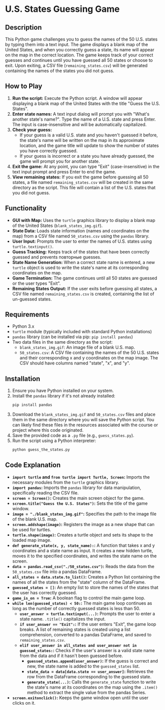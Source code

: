 # U.S. States Guessing Game

## Description

This Python game challenges you to guess the names of the 50 U.S. states by typing them into a text input. The game displays a blank map of the United States, and when you correctly guess a state, its name will appear on the map in the correct location. The game keeps track of your correct guesses and continues until you have guessed all 50 states or choose to exit. Upon exiting, a CSV file (`remaining_states.csv`) will be generated containing the names of the states you did not guess.

## How to Play

1.  **Run the script:** Execute the Python script. A window will appear displaying a blank map of the United States with the title "Guess the U.S. States".
2.  **Enter state names:** A text input dialog will prompt you with "What's another state's name?". Type the name of a U.S. state and press Enter. The input is case-insensitive and will be automatically capitalized.
3.  **Check your guess:**
    * If your guess is a valid U.S. state and you haven't guessed it before, the state's name will be written on the map in its approximate location, and the game title will update to show the number of states you have correctly guessed.
    * If your guess is incorrect or a state you have already guessed, the game will prompt you for another state.
4.  **Exit the game:** At any point, you can type "Exit" (case-insensitive) in the text input prompt and press Enter to end the game.
5.  **View remaining states:** If you exit the game before guessing all 50 states, a file named `remaining_states.csv` will be created in the same directory as the script. This file will contain a list of the U.S. states that you did not guess.

## Functionality

* **GUI with Map:** Uses the `turtle` graphics library to display a blank map of the United States (`blank_states_img.gif`).
* **State Data:** Loads state information (names and coordinates on the map) from a CSV file named `50_states.csv` using the `pandas` library.
* **User Input:** Prompts the user to enter the names of U.S. states using `turtle.textinput()`.
* **Guess Tracking:** Keeps track of the states that have been correctly guessed and prevents повторные guesses.
* **State Name Generation:** When a correct state name is entered, a new `turtle` object is used to write the state's name at its corresponding coordinates on the map.
* **Game Termination:** The game continues until all 50 states are guessed or the user types "Exit".
* **Remaining States Output:** If the user exits before guessing all states, a CSV file named `remaining_states.csv` is created, containing the list of un-guessed states.

## Requirements

* Python 3.x
* `turtle` module (typically included with standard Python installations)
* `pandas` library (can be installed via pip: `pip install pandas`)
* Two data files in the same directory as the script:
    * `blank_states_img.gif`: An image file of a blank U.S. map.
    * `50_states.csv`: A CSV file containing the names of the 50 U.S. states and their corresponding x and y coordinates on the map image. The CSV should have columns named "state", "x", and "y".

## Installation

1.  Ensure you have Python installed on your system.
2.  Install the `pandas` library if it's not already installed:
    ```bash
    pip install pandas
    ```
3.  Download the `blank_states_img.gif` and `50_states.csv` files and place them in the same directory where you will save the Python script. You can likely find these files in the resources associated with the course or project where this code originated.
4.  Save the provided code as a `.py` file (e.g., `guess_states.py`).
5.  Run the script using a Python interpreter:
    ```bash
    python guess_the_states.py
    ```

## Code Explanation

* **`import turtle` and `from turtle import Turtle, Screen`:** Imports the necessary modules from the `turtle` graphics library.
* **`import pandas`:** Imports the `pandas` library for data manipulation, specifically reading the CSV file.
* **`screen = Screen()`:** Creates the main screen object for the game.
* **`screen.title("Guess the U.S. States")`:** Sets the title of the game window.
* **`image = "./blank_states_img.gif"`:** Specifies the path to the image file of the blank U.S. map.
* **`screen.addshape(image)`:** Registers the image as a new shape that can be used for turtles.
* **`turtle.shape(image)`:** Creates a turtle object and sets its shape to the loaded map image.
* **`def generate_state(x, y, state_name):`:** A function that takes x and y coordinates and a state name as input. It creates a new hidden turtle, moves it to the specified coordinates, and writes the state name on the screen.
* **`data = pandas.read_csv("./50_states.csv")`:** Reads the data from the `50_states.csv` file into a pandas DataFrame.
* **`all_states = data.state.to_list()`:** Creates a Python list containing the names of all the states from the "state" column of the DataFrame.
* **`guessed_states = []`:** An empty list to store the names of the states that the user has correctly guessed.
* **`game_is_on = True`:** A boolean flag to control the main game loop.
* **`while len(guessed_states) < 50:`:** The main game loop continues as long as the number of correctly guessed states is less than 50.
    * **`user_answer = turtle.textinput(...)`:** Prompts the user to enter a state name. `.title()` capitalizes the input.
    * **`if user_answer == "Exit":`:** If the user enters "Exit", the game loop breaks. A list of remaining states is created using a list comprehension, converted to a pandas DataFrame, and saved to `remaining_states.csv`.
    * **`elif user_answer in all_states and user_answer not in guessed_states:`:** Checks if the user's answer is a valid state name from the data and if it hasn't been guessed before.
        * **`guessed_states.append(user_answer)`:** If the guess is correct and new, the state name is added to the `guessed_states` list.
        * **`state_data = data[data.state == user_answer]`:** Retrieves the row from the DataFrame corresponding to the guessed state.
        * **`generate_state(...)`:** Calls the `generate_state` function to write the state's name at its coordinates on the map using the `.item()` method to extract the single value from the pandas Series.
* **`screen.exitonclick()`:** Keeps the game window open until the user clicks on it.
